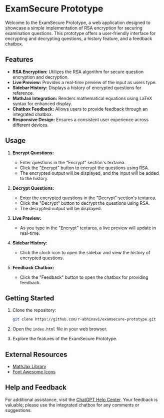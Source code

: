# ExamSecure Prototype

Welcome to the ExamSecure Prototype, a web application designed to showcase a simple implementation of RSA encryption for securing examination questions. This prototype offers a user-friendly interface for encrypting and decrypting questions, a history feature, and a feedback chatbox.

## Features

- **RSA Encryption:** Utilizes the RSA algorithm for secure question encryption and decryption.
- **Live Preview:** Provides a real-time preview of the input as users type.
- **Sidebar History:** Displays a history of encrypted questions for reference.
- **MathJax Integration:** Renders mathematical equations using LaTeX syntax for enhanced display.
- **Chatbox Feedback:** Allows users to provide feedback through an integrated chatbox.
- **Responsive Design:** Ensures a consistent user experience across different devices.

## Usage

1. **Encrypt Questions:**
   - Enter questions in the "Encrypt" section's textarea.
   - Click the "Encrypt" button to encrypt the questions using RSA.
   - The encrypted output will be displayed, and the input will be added to the history.

2. **Decrypt Questions:**
   - Enter the encrypted questions in the "Decrypt" section's textarea.
   - Click the "Decrypt" button to decrypt the questions using RSA.
   - The decrypted output will be displayed.

3. **Live Preview:**
   - As you type in the "Encrypt" textarea, a live preview will update in real-time.

4. **Sidebar History:**
   - Click the clock icon to open the sidebar and view the history of encrypted questions.

5. **Feedback Chatbox:**
   - Click the "Feedback" button to open the chatbox for providing feedback.

## Getting Started

1. Clone the repository:

   ```bash
   git clone https://github.com/r-abhinav1/examsecure-prototype.git
   ```

2. Open the `index.html` file in your web browser.

3. Explore the features of the ExamSecure Prototype.

## External Resources

- [MathJax Library](https://www.mathjax.org/)
- [Font Awesome Icons](https://fontawesome.com/)

## Help and Feedback

For additional assistance, visit the [ChatGPT Help Center](https://chat.openai.com). Your feedback is valuable; please use the integrated chatbox for any comments or suggestions.

